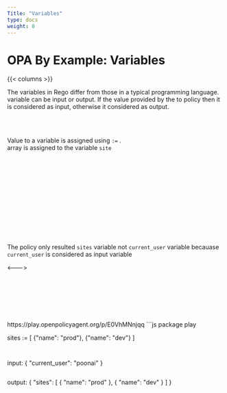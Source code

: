 ```yaml
---
Title: "Variables"
type: docs
weight: 8
---
```


# OPA By Example: Variables

{{< columns >}}

The variables in Rego differ from those in a typical programming language. variable can be input or output. If the value provided by the to policy then it is considered as input, otherwise it considered as output. 

<br>
<br>

Value to a variable is assigned using `:=` .
<br>
 array is assigned to the variable `site`

<br>
<br>
<br>
<br>
<br>
<br>
<br>
<br>
<br>
<br>
<br>

The policy only resulted `sites` variable not `current_user` variable becauase `current_user` is considered as input variable


<--->

<br>
<br>
<br>
<br>
<br>
<br>
https://play.openpolicyagent.org/p/E0VhMNnjqq
```js
package play

sites := [
    {"name": "prod"},
    {"name": "dev"}
]

```


```
input: 
{
    "current_user": "poonai"
}
```

```
output: 
{
    "sites": [
        {
            "name": "prod"
        },
        {
            "name": "dev"
        }
    ]
}
```